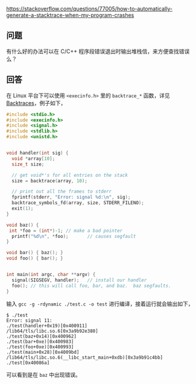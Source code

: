 <https://stackoverflow.com/questions/77005/how-to-automatically-generate-a-stacktrace-when-my-program-crashes>

## 问题

有什么好的办法可以在 C/C++ 程序段错误退出时输出堆栈信，来方便查找错误么？

## 回答

在 Linux 平台下可以使用 `<execinfo.h>` 里的 `backtrace_*` 函数，详见 [Backtraces](http://www.gnu.org/software/libc/manual/html_node/Backtraces.html)，例子如下，

```c++
#include <stdio.h>
#include <execinfo.h>
#include <signal.h>
#include <stdlib.h>
#include <unistd.h>


void handler(int sig) {
  void *array[10];
  size_t size;

  // get void*'s for all entries on the stack
  size = backtrace(array, 10);

  // print out all the frames to stderr
  fprintf(stderr, "Error: signal %d:\n", sig);
  backtrace_symbols_fd(array, size, STDERR_FILENO);
  exit(1);
}

void baz() {
 int *foo = (int*)-1; // make a bad pointer
  printf("%d\n", *foo);       // causes segfault
}

void bar() { baz(); }
void foo() { bar(); }


int main(int argc, char **argv) {
  signal(SIGSEGV, handler);   // install our handler
  foo(); // this will call foo, bar, and baz.  baz segfaults.
}
```

输入 `gcc -g -rdynamic ./test.c -o test` 进行编译，接着运行就会输出如下，

```
$ ./test
Error: signal 11:
./test(handler+0x19)[0x400911]
/lib64/tls/libc.so.6[0x3a9b92e380]
./test(baz+0x14)[0x400962]
./test(bar+0xe)[0x400983]
./test(foo+0xe)[0x400993]
./test(main+0x28)[0x4009bd]
/lib64/tls/libc.so.6(__libc_start_main+0xdb)[0x3a9b91c4bb]
./test[0x40086a]
```

可以看到是在 `baz` 中出现错误。


